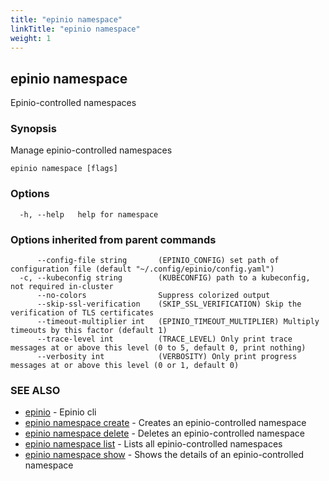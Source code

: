```yaml
---
title: "epinio namespace"
linkTitle: "epinio namespace"
weight: 1
---
```

## epinio namespace

Epinio-controlled namespaces

### Synopsis

Manage epinio-controlled namespaces

```
epinio namespace [flags]
```

### Options

```
  -h, --help   help for namespace
```

### Options inherited from parent commands

```
      --config-file string       (EPINIO_CONFIG) set path of configuration file (default "~/.config/epinio/config.yaml")
  -c, --kubeconfig string        (KUBECONFIG) path to a kubeconfig, not required in-cluster
      --no-colors                Suppress colorized output
      --skip-ssl-verification    (SKIP_SSL_VERIFICATION) Skip the verification of TLS certificates
      --timeout-multiplier int   (EPINIO_TIMEOUT_MULTIPLIER) Multiply timeouts by this factor (default 1)
      --trace-level int          (TRACE_LEVEL) Only print trace messages at or above this level (0 to 5, default 0, print nothing)
      --verbosity int            (VERBOSITY) Only print progress messages at or above this level (0 or 1, default 0)
```

### SEE ALSO

* [epinio](epinio.md)	 - Epinio cli
* [epinio namespace create](epinio_namespace_create.md)	 - Creates an epinio-controlled namespace
* [epinio namespace delete](epinio_namespace_delete.md)	 - Deletes an epinio-controlled namespace
* [epinio namespace list](epinio_namespace_list.md)	 - Lists all epinio-controlled namespaces
* [epinio namespace show](epinio_namespace_show.md)	 - Shows the details of an epinio-controlled namespace
